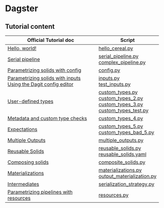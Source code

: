 # Dagster

## Tutorial content

| Official Tutorial doc                                                                                                                                                                  | Script                                                                                                                                                                       |
| -------------------------------------------------------------------------------------------------------------------------------------------------------------------------------------- | ---------------------------------------------------------------------------------------------------------------------------------------------------------------------------- |
| [Hello, world!](https://docs.dagster.io/latest/tutorial/)                                                                                                                              | [hello_cereal.py](hello_cereal.py)                                                                                                                                           |
| [Serial pipeline](https://docs.dagster.io/latest/tutorial/hello_dag/)                                                                                                                  | [serial_pipeline.py](serial_pipeline.py) <br> [complex_pipeline.py](complex_pipeline.py)                                                                                     |
| [Parametrizing solids with config](https://docs.dagster.io/latest/tutorial/config/)                                                                                                    | [config.py](config.py)                                                                                                                                                       |
| [Parametrizing solids with inputs](https://docs.dagster.io/latest/tutorial/inputs/) <br> [Using the Dagit config editor](https://docs.dagster.io/latest/tutorial/dagit_config_editor/) | [inputs.py](inputs.py) <br> [test_inputs.py](test_inputs.py)                                                                                                                 |
| [User-defined types](https://docs.dagster.io/latest/tutorial/types/)                                                                                                                   | [custom_types.py](custom_types.py) <br> [custom_types_2.py](custom_types_2.py) <br> [custom_types_3.py](custom_types_3.py) <br> [custom_types_test.py](custom_types_test.py) |
| [Metadata and custom type checks](https://docs.dagster.io/latest/tutorial/metadata/)                                                                                                   | [custom_types_4.py](custom_types_4.py)                                                                                                                                       |
| [Expectations](https://docs.dagster.io/latest/tutorial/expectations/)                                                                                                                  | [custom_types_5.py](custom_types_5.py) <br> [custom_types_bad_5.py](custom_types_bad_5.py)                                                                                   |
| [Multiple Outputs](https://docs.dagster.io/latest/tutorial/multiple_outputs/)                                                                                                          | [multiple_outputs.py](multiple_outputs.py)                                                                                                                                   |
| [Reusable Solids](https://docs.dagster.io/latest/tutorial/reusable/)                                                                                                                   | [reusable_solids.py](reusable_solids.py) <br> [reusable_solids.yaml](reusable_solids.yaml)                                                                                   |
| [Composing solids](https://docs.dagster.io/latest/tutorial/composite_solids/)                                                                                                          | [composite_solids.py](composite_solids.py)                                                                                                                                   |
| [Materializations](https://docs.dagster.io/latest/tutorial/materializations/)                                                                                                          | [materializations.py](materializations.py) <br> [output_materialization.py](output_materialization.py)                                                                       |
| [Intermediates](https://docs.dagster.io/latest/tutorial/intermediates/)                                                                                                                | [serialization_strategy.py](serialization_strategy.py)                                                                                                                       |
| [Parametrizing pipelines with resources](https://docs.dagster.io/latest/tutorial/resources/)                                                                                           | [resources.py](resources.py)                                                                                                                                                 |